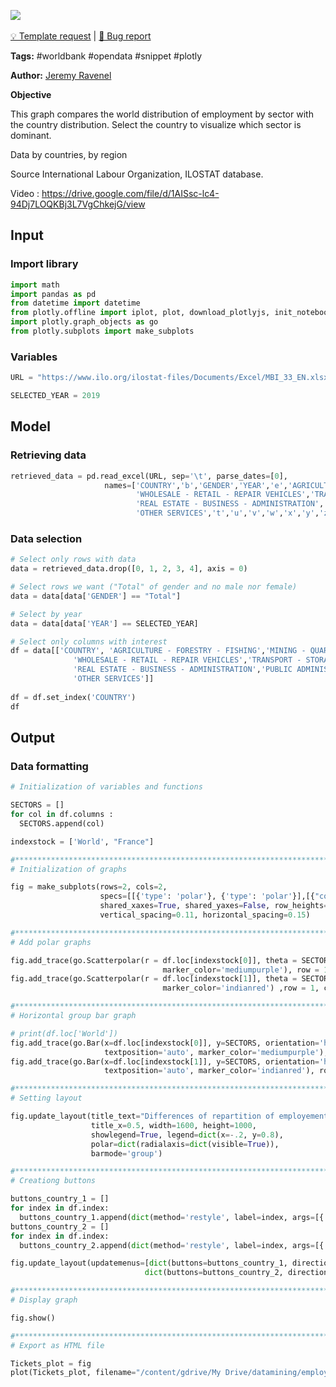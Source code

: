 <a href="https://app.naas.ai/user-redirect/naas/downloader?url=https://raw.githubusercontent.com/jupyter-naas/awesome-notebooks/master/WorldBank/WorldBank_World_employment_by_sector.ipynb" target="_parent"><img src="https://naasai-public.s3.eu-west-3.amazonaws.com/open_in_naas.svg"/></a><br><br><a href="https://github.com/jupyter-naas/awesome-notebooks/issues/new?assignees=&labels=&template=template-request.md&title=Tool+-+Action+of+the+notebook+">💡 Template request</a> | <a href="https://github.com/jupyter-naas/awesome-notebooks/issues/new?assignees=&labels=bug&template=bug_report.md&title=WorldBank+-+World+employment+by+sector:+Error+short+description">🚨 Bug report</a>

**Tags:** #worldbank #opendata #snippet #plotly

**Author:** [Jeremy Ravenel](https://www.linkedin.com/in/ACoAAAJHE7sB5OxuKHuzguZ9L6lfDHqw--cdnJg/)

**Objective**

This graph compares the world distribution of employment by sector with the country distribution. Select the country to visualize which sector is dominant.

Data
by countries, by region

Source
International Labour Organization, ILOSTAT database.

Video : 
https://drive.google.com/file/d/1AISsc-lc4-94Dj7LOQKBj3L7VgChkejG/view

## Input

### Import library


```python
import math
import pandas as pd
from datetime import datetime
from plotly.offline import iplot, plot, download_plotlyjs, init_notebook_mode
import plotly.graph_objects as go
from plotly.subplots import make_subplots
```

### Variables


```python
URL = "https://www.ilo.org/ilostat-files/Documents/Excel/MBI_33_EN.xlsx"

SELECTED_YEAR = 2019
```

## Model

### Retrieving data


```python
retrieved_data = pd.read_excel(URL, sep='\t', parse_dates=[0],
                     names=['COUNTRY','b','GENDER','YEAR','e','AGRICULTURE - FORESTRY - FISHING','MINING - QUARRYING','MANUFACTURING','UTILITIES','CONSTRUCTION',
                            'WHOLESALE - RETAIL - REPAIR VEHICLES','TRANSPORT - STORAGE - COMMUNICATION','ACCOMODATION - FOOD SERVICES','FINANCE - INSURANCE',
                            'REAL ESTATE - BUSINESS - ADMINISTRATION','PUBLIC ADMINISTRATION - DEFENCE - SOCIAL SECURITY','EDUCATION','HUMAN HEALTH - SOCIAL WORK',
                            'OTHER SERVICES','t','u','v','w','x','y','z','aa','ab','ac','ad','ae','af','ag','ah'])


```

### Data selection


```python
# Select only rows with data
data = retrieved_data.drop([0, 1, 2, 3, 4], axis = 0)

# Select rows we want ("Total" of gender and no male nor female)
data = data[data['GENDER'] == "Total"]

# Select by year
data = data[data['YEAR'] == SELECTED_YEAR]

# Select only columns with interest
df = data[['COUNTRY', 'AGRICULTURE - FORESTRY - FISHING','MINING - QUARRYING','MANUFACTURING','UTILITIES','CONSTRUCTION',
              'WHOLESALE - RETAIL - REPAIR VEHICLES','TRANSPORT - STORAGE - COMMUNICATION','ACCOMODATION - FOOD SERVICES','FINANCE - INSURANCE',
              'REAL ESTATE - BUSINESS - ADMINISTRATION','PUBLIC ADMINISTRATION - DEFENCE - SOCIAL SECURITY','EDUCATION','HUMAN HEALTH - SOCIAL WORK',
              'OTHER SERVICES']]
               
df = df.set_index('COUNTRY')
df
```

## Output

### Data formatting


```python
# Initialization of variables and functions

SECTORS = []
for col in df.columns :
  SECTORS.append(col)

indexstock = ['World', "France"]

#***********************************************************************************
# Initialization of graphs

fig = make_subplots(rows=2, cols=2, 
                    specs=[[{'type': 'polar'}, {'type': 'polar'}],[{"colspan": 2}, None]],
                    shared_xaxes=True, shared_yaxes=False, row_heights=[0.3, 0.7],
                    vertical_spacing=0.11, horizontal_spacing=0.15)

#***********************************************************************************
# Add polar graphs

fig.add_trace(go.Scatterpolar(r = df.loc[indexstock[0]], theta = SECTORS, fill = 'toself', name = indexstock[0], 
                                  marker_color='mediumpurple'), row = 1, col = 1)
fig.add_trace(go.Scatterpolar(r = df.loc[indexstock[1]], theta = SECTORS, fill = 'toself', name = indexstock[1], 
                                  marker_color='indianred') ,row = 1, col = 2)

#***********************************************************************************
# Horizontal group bar graph 

# print(df.loc['World'])
fig.add_trace(go.Bar(x=df.loc[indexstock[0]], y=SECTORS, orientation='h', name=indexstock[0], text=df.loc[indexstock[0]], 
                     textposition='auto', marker_color='mediumpurple'), row = 2, col = 1)
fig.add_trace(go.Bar(x=df.loc[indexstock[1]], y=SECTORS, orientation='h', name=indexstock[1], text=df.loc[indexstock[1]], 
                     textposition='auto', marker_color='indianred'), row = 2, col = 1)

#***********************************************************************************
# Setting layout

fig.update_layout(title_text="Differences of repartition of employement by country and sector au " + str(datetime.today()) + " (en %)",
                  title_x=0.5, width=1600, height=1000, 
                  showlegend=True, legend=dict(x=-.2, y=0.8),
                  polar=dict(radialaxis=dict(visible=True)),
                  barmode='group')

#***********************************************************************************
# Creationg buttons

buttons_country_1 = []
for index in df.index:
  buttons_country_1.append(dict(method='restyle', label=index, args=[{'r':[df.loc[index]], 'x':[df.loc[index]], 'name':[index, index], 'text':[df.loc[index]]}, [0, 2]]))
buttons_country_2 = []
for index in df.index:
  buttons_country_2.append(dict(method='restyle', label=index, args=[{'r':[df.loc[index]], 'x':[df.loc[index]], 'name':[index, index], 'text':[df.loc[index]]}, [1, 3]]))

fig.update_layout(updatemenus=[dict(buttons=buttons_country_1, direction="down", pad={"r": 1, "t": 1}, showactive=True, x=0.04, xanchor="left", y=0.69, yanchor="top"),
                              dict(buttons=buttons_country_2, direction="down", pad={"r": 1, "t": 1}, showactive=True, x=0.6, xanchor="left", y=0.69, yanchor="top")])

#***********************************************************************************
# Display graph

fig.show()

#***********************************************************************************
# Export as HTML file

Tickets_plot = fig
plot(Tickets_plot, filename="/content/gdrive/My Drive/datamining/employement_by_sector_and_country.html", auto_open=False)


```
